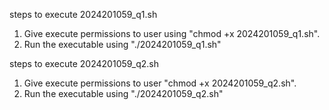 steps to execute 2024201059_q1.sh

1. Give execute permissions to user using "chmod +x 2024201059_q1.sh".
2. Run the executable using "./2024201059_q1.sh"


steps to execute 2024201059_q2.sh

1. Give execute permissions to user "chmod +x 2024201059_q2.sh".
2. Run the executable using "./2024201059_q2.sh"


